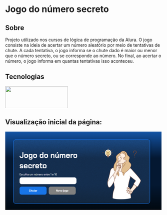 <h1>Jogo do número secreto</h1>

<h2>Sobre</h2>
<p>Projeto utilizado nos cursos de lógica  de programação da Alura. O jogo consiste na ideia de acertar um número aleatório por meio de tentativas de chute. A cada tentativa, o jogo informa se o chute dado é maior ou menor que o número secreto, ou se corresponde ao número. No final, ao acertar o número, o jogo informa em quantas tentativas isso aconteceu.</p>

## Tecnologias
<div>
<img src="https://pandaprogrammer.com/wp-content/uploads/2021/11/watermark-1024x388.png" width="200" height=70>
</div>

<h2>Visualização inicial da página: </h2>
<div>
  <img src="img/visualizaçao.png" width="500" height=250>
</div>
